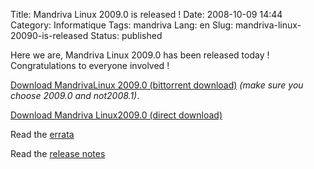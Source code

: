 Title: Mandriva Linux 2009.0 is released !
Date: 2008-10-09 14:44
Category: Informatique
Tags: mandriva
Lang: en
Slug: mandriva-linux-20090-is-released
Status: published

Here we are, Mandriva Linux 2009.0 has been released today ! Congratulations to
everyone involved !

[Download MandrivaLinux 2009.0 (bittorrent
download)](http://torrent.mandriva.com/public/media) *(make sure you choose
2009.0 and not2008.1)*.

[Download Mandriva Linux2009.0 (direct download)](http://www.mandriva.com/)

Read the [errata](http://wiki.mandriva.com/en/2009.0_Errata)

Read the [release notes](http://wiki.mandriva.com/en/2009.0_Notes)
